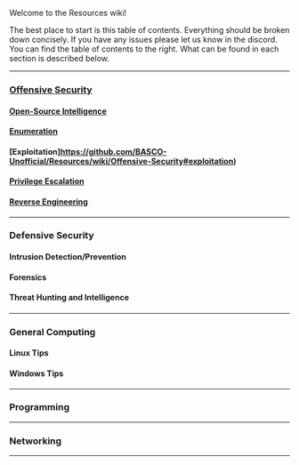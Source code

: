 Welcome to the Resources wiki!

The best place to start is this table of contents. Everything should be broken down concisely. If you have any issues please let us know in the discord. You can find the table of contents to the right. What can be found in each section is described below.
***
### [Offensive Security](https://github.com/BASCO-Unofficial/Resources/wiki/Offensive-Security)
#### [Open-Source Intelligence](https://github.com/BASCO-Unofficial/Resources/wiki/Offensive-Security#open-source-intelligence)
#### [Enumeration](https://github.com/BASCO-Unofficial/Resources/wiki/Offensive-Security#enumeration)
#### [Exploitation]https://github.com/BASCO-Unofficial/Resources/wiki/Offensive-Security#exploitation)
#### [Privilege Escalation](https://github.com/BASCO-Unofficial/Resources/wiki/Offensive-Security#privilege-escalation)
#### [Reverse Engineering](https://github.com/BASCO-Unofficial/Resources/wiki/Offensive-Security#reverse-engineering)
***
### Defensive Security
#### Intrusion Detection/Prevention
#### Forensics
#### Threat Hunting and Intelligence
#### 
***
### General Computing
#### Linux Tips
#### Windows Tips
***
### Programming
***
### Networking
***

